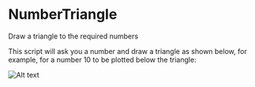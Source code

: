 # NumberTriangle
Draw a triangle to the required numbers

This script will ask you a number and draw a triangle as shown below, for example, for a number 10 to be plotted below the triangle:

![Alt text](https://raw.githubusercontent.com/kiahamedi/NumberTriangle/master/screenshot.png "Optional title")
